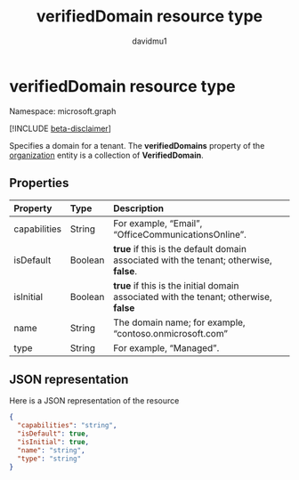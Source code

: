 ﻿---
title: "verifiedDomain resource type"
description: "Specifies a domain for a tenant. The **verifiedDomains** property of the organization entity is a collection of **VerifiedDomain**."
localization_priority: Normal
doc_type: resourcePageType
ms.prod: ""
author: "davidmu1"
---

# verifiedDomain resource type

Namespace: microsoft.graph

[!INCLUDE [beta-disclaimer](../../includes/beta-disclaimer.md)]

Specifies a domain for a tenant. The **verifiedDomains** property of the [organization](organization.md) entity is a collection of **VerifiedDomain**.

## Properties

| Property     | Type    | Description                                                                              |
| :----------- | :------ | :--------------------------------------------------------------------------------------- |
| capabilities | String  | For example, “Email”, “OfficeCommunicationsOnline”.                                      |
| isDefault    | Boolean | **true** if this is the default domain associated with the tenant; otherwise, **false**. |
| isInitial    | Boolean | **true** if this is the initial domain associated with the tenant; otherwise, **false**  |
| name         | String  | The domain name; for example, “contoso.onmicrosoft.com”                                  |
| type         | String  | For example, “Managed”.                                                                  |

## JSON representation

Here is a JSON representation of the resource

<!-- {
  "blockType": "resource",
  "optionalProperties": [

  ],
  "@odata.type": "microsoft.graph.verifiedDomain"
}-->

```json
{
  "capabilities": "string",
  "isDefault": true,
  "isInitial": true,
  "name": "string",
  "type": "string"
}

```

<!-- uuid: 8fcb5dbc-d5aa-4681-8e31-b001d5168d79
2015-10-25 14:57:30 UTC -->

<!--
{
  "type": "#page.annotation",
  "description": "verifiedDomain resource",
  "keywords": "",
  "section": "documentation",
  "tocPath": "",
  "suppressions": []
}
-->
